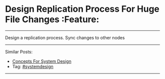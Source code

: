 # Design Replication Process For Huge File Changes     :Feature:


---

Design a replication process. Sync changes to other nodes  

---

Similar Posts:  
-   [Concepts For System Design](https://code.dennyzhang.com/design-concept)
-   Tag: [#systemdesign](https://code.dennyzhang.com/tag/systemdesign)

---